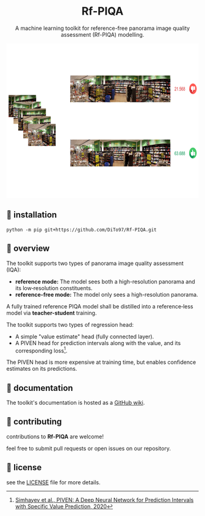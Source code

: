 
<div align="center">

# Rf-PIQA

A machine learning toolkit for reference-free panorama image quality assessment (Rf-PIQA) modelling.

<img src="static/Rf-PIQA.png" width="720" height="405">
</div>

## 🚀 installation

```shell
python -m pip git+https://github.com/DiTo97/Rf-PIQA.git
```

## 🌟 overview

The toolkit supports two types of panorama image quality assessment (IQA):
- **reference mode:** The model sees both a high-resolution panorama and its low‐resolution constituents.
- **reference-free mode:** The model only sees a high-resolution panorama.

A fully trained reference PIQA model shall be distilled into a reference‐less model via **teacher-student** training.

The toolkit supports two types of regression head:
- A simple "value estimate" head (fully connected layer).
- A PIVEN head for prediction intervals along with the value, and its corresponding loss[^1].

The PIVEN head is more expensive at training time, but enables confidence estimates on its predictions.

## 📄 documentation

The toolkit's documentation is hosted as a [GitHub wiki](https://github.com/DiTo97/Rf-PIQA/wiki).

## 🤝 contributing 

contributions to **Rf-PIQA** are welcome!

feel free to submit pull requests or open issues on our repository.

## 📄 license

see the [LICENSE](LICENSE) file for more details.

[^1]: [Simhayev et al., PIVEN: A Deep Neural Network for Prediction Intervals with Specific Value Prediction, 2020](https://arxiv.org/abs/2006.05139)
